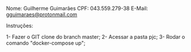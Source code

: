 Nome: Guilherme Guimarães
CPF: 043.559.279-38
E-Mail: gguimaraes@protonmail.com

Instruções:

1- Fazer o GIT clone do branch master;
2- Acessar a pasta pjc;
3- Rodar o comando "docker-compose up";
